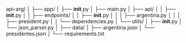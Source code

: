 api-arg/
│
├── app/
│ ├── **init**.py
│ ├── main.py
│ ├── api/
│ │ ├── **init**.py
│ │ ├── endpoints/
│ │ ├── **init**.py
│ │ │ ├── argentina.py
│ │ │ ├── president.py
│ │ └── dependencies.py
│ └── utils/
│ ├── **init**.py
│ └── json_parser.py
│
├── data/
│ ├── argentina.json
│ └── presidentes.json
│
└── requirements.txt
